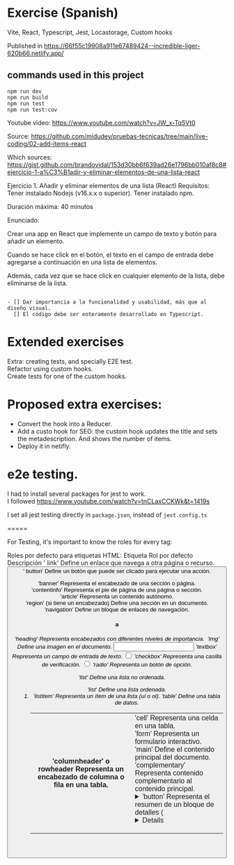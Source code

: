 # Exercise (Spanish)

Vite, React, Typescript, Jest, Locastorage, Custom hooks

Published in https://66f55c19908a911e67489424--incredible-liger-620b66.netlify.app/

## commands used in this project

```
npm run dev
npm run build
npm run test
npm run test:cov
```

Youtube video: https://www.youtube.com/watch?v=JW_x-Tq5Vt0

Source: https://github.com/midudev/pruebas-tecnicas/tree/main/live-coding/02-add-items-react

Which sources:  
https://gist.github.com/brandovidal/153d30bb6f639ad26e1796bb010af8c8#ejercicio-1-a%C3%B1adir-y-eliminar-elementos-de-una-lista-react

Ejercicio 1. Añadir y eliminar elementos de una lista (React) Requisitos: Tener instalado Nodejs (v16.x.x o superior). Tener instalado npm.

Duración máxima: 40 minutos

Enunciado:

Crear una app en React que implemente un campo de texto y botón para añadir un elemento.

Cuando se hace click en el botón, el texto en el campo de entrada debe agregarse a continuación en una lista de elementos.

Además, cada vez que se hace click en cualquier elemento de la lista, debe eliminarse de la lista.

```

- [] Dar importancia a la funcionalidad y usabilidad, más que al diseño visual.
  [] El código debe ser enteramente desarrollado en Typescript.
```

# Extended exercises

Extra: creating tests, and specially E2E test.  
Refactor using custom hooks.  
Create tests for one of the custom hooks.

# Proposed extra exercises:

- Convert the hook into a Reducer.
- Add a custo hook for SEO: the custom hook updates the title and sets the metadescription. And shows the number of items.
- Deploy it in netifly.

# e2e testing.

I had to install several packages for jest to work.  
I followed https://www.youtube.com/watch?v=tnCLaxCCKWk&t=1419s

I set all jest testing directly in `package.json`, instead of `jest.config.ts`

=====

For Testing, it's important to know the roles for every tag:

Roles por defecto para etiquetas HTML:
Etiqueta Rol por defecto Descripción
<a>' link' Define un enlace que navega a otra página o recurso.
<button>' button' Define un botón que puede ser clicado para ejecutar una acción.

<header> 'banner'	Representa el encabezado de una sección o página.
<footer> 'contentinfo'	Representa el pie de página de una página o sección.
<article> 'article'	Representa un contenido autónomo.
<section> 'region' (si tiene un encabezado)	Define una sección en un documento.
<nav> 'navigation'	Define un bloque de enlaces de navegación.
<h1> a <h6> 'heading'	Representa encabezados con diferentes niveles de importancia.
<img>	'img'	Define una imagen en el documento.
<input type="text">	'textbox'	Representa un campo de entrada de texto.
<input type="checkbox">	'checkbox'	Representa una casilla de verificación.
<input type="radio">	'radio'	Representa un botón de opción.
<ul>	'list'	Define una lista no ordenada.
<ol>	'list'	Define una lista ordenada.
<li>	'listitem'	Representa un ítem de una lista (ul o ol).
<table>	'table'	Define una tabla de datos.
<th>	'columnheader' o rowheader	Representa un encabezado de columna o fila en una tabla.
<td>	'cell'	Representa una celda en una tabla.
<form>	'form'	Representa un formulario interactivo.
<main>	'main'	Define el contenido principal del documento.
<aside>	'complementary'	Representa contenido complementario al contenido principal.
<details>	'group'	Representa un bloque de detalles adicionales.
<summary>	'button'	Representa el resumen de un bloque de detalles (<details>).
